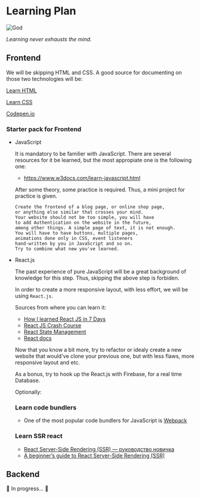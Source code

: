 # Learning Plan #

![God](http://paulgazis.com/Humor/Theocomp/Theocomp.gif)

*Learning never exhausts the mind.*

## Frontend ## 

We will be skipping HTML and CSS. A good source for documenting on those two technologies will be:

[Learn HTML](https://www.w3docs.com/learn-html.html)

[Learn CSS](https://www.w3docs.com/learn-css.html)

[Codepen.io](https://codepen.io/)

### Starter pack for Frontend

* JavaScript
    
    It is mandatory to be familier with JavaScript. There are several resources for it be learned, but the most appropiate one is the following one: 
    * https://www.w3docs.com/learn-javascript.html

    After some theory, some practice is required. Thus, a mini project for practice is given.

    ```
    Create the frontend of a blog page, or online shop page, 
    or anything else similar that crosses your mind.
    Your website should not be too simple, you will have 
    to add Authentication on the website in the future, 
    among other things. A simple page of text, it is not enough. 
    You will have to have buttons, multiple pages, 
    animations done only in CSS, event listeners 
    hand-written by you in JavaScript and so on.
    Try to combine what new you've learned.
    ```

* React.js

    The past experience of pure JavaScript will be a great background of knowledge for this step. Thus, skipping the above step is forbiden. 

    In order to create a more responsive layout, with less effort, we will be using `React.js`.

    Sources from where you can learn it:
    * [How I learned React JS in 7 Days](https://www.youtube.com/watch?v=xaUj-NCDu7c)
    * [React JS Crash Course](https://www.youtube.com/watch?v=w7ejDZ8SWv8)
    * [React State Management](https://youtu.be/-bEzt5ISACA)
    * [React docs](https://reactjs.org/docs/getting-started.html#try-react) 

    Now that you know a bit more, try to refactor or idealy create a new website that would've clone your previous one, but with less flaws, more responsive layout and etc.

    As a bonus, try to hook up the React.js with Firebase, for a real time Database. 

    Optionally:

    ### Learn code bundlers ###
    - One of the most popular code bundlers for JavaScript is [Webpack](https://webpack.github.io/)

    ### Learn SSR react ###
    - [React Server-Side Rendering (SSR) — руководство новичка](https://habr.com/ru/post/551948/)
    - [A beginner’s guide to React Server-Side Rendering (SSR)](https://medium.com/jspoint/a-beginners-guide-to-react-server-side-rendering-ssr-bf3853841d55)



## Backend ## 
🚧 In progress... 🚧
